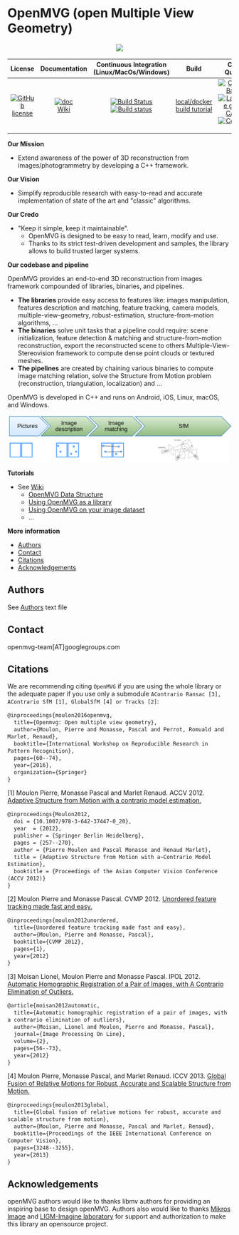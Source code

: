 OpenMVG (open Multiple View Geometry)
=====================================

<p align="center">
<img src="https://github.com/openMVG/openMVG/raw/master/logo/openMVG_Logo.png">
<p/>

| **License** | **Documentation** | Continuous Integration (Linux/MacOs/Windows) |Build  | Code Quality | Chat |
|:-:|:-:|:-:|:-:|:-:|:-:|
| [![GitHub license](https://img.shields.io/badge/license-MPL2-blue)](https://github.com/openMVG/openMVG/blob/master/LICENSE) |   [![doc](https://img.shields.io/badge/doc-readthedocs-blueviolet)](http://openmvg.readthedocs.org/en/latest) <br> [Wiki](https://github.com/openMVG/openMVG/wiki) | [![Build Status](https://travis-ci.org/openMVG/openMVG.png?branch=develop)](https://travis-ci.org/openMVG/openMVG) <br> [![Build status](https://ci.appveyor.com/api/projects/status/3nv6rt41yxqx5v7i?svg=true)](https://ci.appveyor.com/project/pmoulon/openmvg) | [local/docker build tutorial ](https://github.com/openMVG/openMVG/blob/master/BUILD.md)| [![Codacy Badge](https://api.codacy.com/project/badge/Grade/e067bc979aef48f5a96818714a5b33b9)](https://www.codacy.com/manual/pmoulon/openMVG?utm_source=github.com&amp;utm_medium=referral&amp;utm_content=openMVG/openMVG&amp;utm_campaign=Badge_Grade) <br>  [![Language grade: C/C++](https://img.shields.io/lgtm/grade/cpp/g/openMVG/openMVG.svg?logo=lgtm&logoWidth=18)](https://lgtm.com/projects/g/openMVG/openMVG/context:cpp) <br> [![CodeFactor](https://www.codefactor.io/repository/github/openmvg/openmvg/badge)](https://www.codefactor.io/repository/github/openmvg/openmvg) | [![Join the chat](https://img.shields.io/badge/chat-on%20gitter-green)](https://gitter.im/openMVG/Lobby) |

**Our Mission**
- Extend awareness of the power of 3D reconstruction from images/photogrammetry by developing a C++ framework.

**Our Vision**
- Simplify reproducible research with easy-to-read and accurate implementation of state of the art and "classic" algorithms.

**Our Credo**
- "Keep it simple, keep it maintainable".
  - OpenMVG is designed to be easy to read, learn, modify and use.
  - Thanks to its strict test-driven development and samples, the library allows to build trusted larger systems.

**Our codebase and pipeline**

OpenMVG provides an end-to-end 3D reconstruction from images framework compounded of libraries, binaries, and pipelines.
- **The libraries** provide easy access to features like: images manipulation, features description and matching, feature tracking, camera models, multiple-view-geometry, robust-estimation, structure-from-motion algorithms, ...
- **The binaries** solve unit tasks that a pipeline could require: scene initialization, feature detection & matching and structure-from-motion reconstruction, export the reconstructed scene to others Multiple-View-Stereovision framework to compute dense point clouds or textured meshes.
- **The pipelines** are created by chaining various binaries to compute image matching relation, solve the Structure from Motion problem (reconstruction, triangulation, localization) and ...

OpenMVG is developed in C++ and runs on Android, iOS, Linux, macOS, and Windows.

<p align="center">
<img src="./docs/sphinx/rst/openMVG/sfm/pipeline_simple.png">
<p/>

**Tutorials**
- See [Wiki](https://github.com/openMVG/openMVG/wiki)
  - [OpenMVG Data Structure](https://github.com/openMVG/openMVG/wiki/OpenMVG-data-structures)
  - [Using OpenMVG as a library](https://github.com/openMVG/openMVG/blob/develop/BUILD.md#using-openmvg-as-a-third-party-library-dependency-with-cmake)
  - [Using OpenMVG on your image dataset](https://github.com/openMVG/openMVG/wiki/OpenMVG-on-your-image-dataset)
  - ...

**More information**
- [Authors](#authors)
- [Contact](#contact)
- [Citations](#citations)
- [Acknowledgements](#acknowledgements)

## Authors

See [Authors](https://github.com/openMVG/openMVG/raw/master/AUTHORS) text file

## Contact

openmvg-team[AT]googlegroups.com


## Citations

We are recommending citing `OpenMVG` if you are using the whole library or the adequate paper if you use only a submodule `AContrario Ransac [3], AContrario
SfM [1], GlobalSfM [4] or Tracks [2]`:

```
@inproceedings{moulon2016openmvg,
  title={Openmvg: Open multiple view geometry},
  author={Moulon, Pierre and Monasse, Pascal and Perrot, Romuald and Marlet, Renaud},
  booktitle={International Workshop on Reproducible Research in Pattern Recognition},
  pages={60--74},
  year={2016},
  organization={Springer}
}
```

[1] Moulon Pierre, Monasse Pascal and Marlet Renaud. ACCV 2012.
[Adaptive Structure from Motion with a contrario model estimation.](http://hal.archives-ouvertes.fr/index.php?halsid=1n2qdqiv2a0l5eq7qpos9us752&view_this_doc=hal-00769266&version=1)
```
@inproceedings{Moulon2012,
  doi = {10.1007/978-3-642-37447-0_20},
  year  = {2012},
  publisher = {Springer Berlin Heidelberg},
  pages = {257--270},
  author = {Pierre Moulon and Pascal Monasse and Renaud Marlet},
  title = {Adaptive Structure from Motion with a~Contrario Model Estimation},
  booktitle = {Proceedings of the Asian Computer Vision Conference (ACCV 2012)}
}
```

[2] Moulon Pierre and Monasse Pascal. CVMP 2012.
[Unordered feature tracking made fast and easy.](http://hal.archives-ouvertes.fr/index.php?halsid=ggdarhl8cv1j6ohq2073eok8q3&view_this_doc=hal-00769267&version=1)
```
@inproceedings{moulon2012unordered,
  title={Unordered feature tracking made fast and easy},
  author={Moulon, Pierre and Monasse, Pascal},
  booktitle={CVMP 2012},
  pages={1},
  year={2012}
}
```

[3] Moisan Lionel, Moulon Pierre and Monasse Pascal. IPOL 2012.
[Automatic Homographic Registration of a Pair of Images, with A Contrario Elimination of Outliers.](http://dx.doi.org/10.5201/ipol.2012.mmm-oh)
```
@article{moisan2012automatic,
  title={Automatic homographic registration of a pair of images, with a contrario elimination of outliers},
  author={Moisan, Lionel and Moulon, Pierre and Monasse, Pascal},
  journal={Image Processing On Line},
  volume={2},
  pages={56--73},
  year={2012}
}
```

[4] Moulon Pierre, Monasse Pascal, and Marlet Renaud. ICCV 2013.
[Global Fusion of Relative Motions for Robust, Accurate and Scalable Structure from Motion.](http://imagine.enpc.fr/~moulonp/publis/iccv2013/index.html)

```
@inproceedings{moulon2013global,
  title={Global fusion of relative motions for robust, accurate and scalable structure from motion},
  author={Moulon, Pierre and Monasse, Pascal and Marlet, Renaud},
  booktitle={Proceedings of the IEEE International Conference on Computer Vision},
  pages={3248--3255},
  year={2013}
}
```

## Acknowledgements

openMVG authors would like to thanks libmv authors for providing an inspiring
base to design openMVG. Authors also would like to thanks [Mikros Image](http://www.mikrosimage.eu/)
and [LIGM-Imagine laboratory](http://imagine.enpc.fr/) for support and authorization to make this
library an opensource project.

